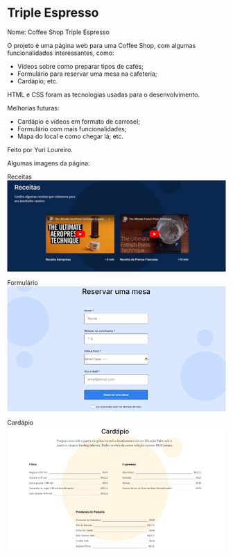 # Triple Espresso

Nome: Coffee Shop Triple Espresso

O projeto é uma página web para uma Coffee Shop, com algumas funcionalidades interessantes, como:

- Vídeos sobre como preparar tipos de cafés;
- Formulário para reservar uma mesa na cafeteria;
- Cardápio;
  etc.

HTML e CSS foram as tecnologias usadas para o desenvolvimento.

Melhorias futuras:

- Cardápio e vídeos em formato de carrosel;
- Formulário com mais funcionalidades;
- Mapa do local e como chegar lá;
  etc.

Feito por Yuri Loureiro.

Algumas imagens da página:

Receitas
<img src="./images/recipes.PNG">

Formulário
<img src="./images/form.PNG">

Cardápio
<img src="./images/menu.PNG">

